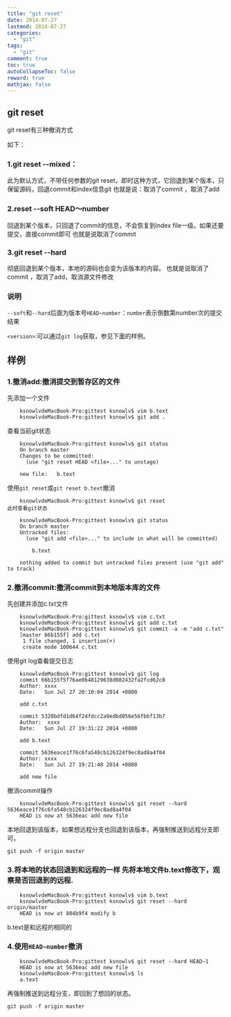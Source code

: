 ```yaml
---
title: "git reset"
date: 2014-07-27
lastmod: 2014-07-27
categories:
  - "git"
tags:
  - "git"
comment: true
toc: true
autoCollapseToc: false
reward: true
mathjax: false
---
```


## git reset

git reset有三种撤消方式

如下：

### 1.git reset --mixed：   

 此为默认方式，不带任何参数的git reset，即时这种方式，它回退到某个版本，只保留源码，回退commit和index信息git 
       也就是说：取消了commit ，取消了add

### 2.reset --soft  HEAD～number    

回退到某个版本，只回退了commit的信息，不会恢复到index file一级。如果还要提交，直接commit即可
    也就是说取消了commit

### 3.git reset --hard <version>    

彻底回退到某个版本，本地的源码也会变为该版本的内容。
    也就是说取消了commit ，取消了add，取消源文件修改
    
### 说明

`--soft`和`--hard`后面为版本号`HEAD~number`：`number`表示倒数第number次的提交结果

`<version>`:可以通过`git log`获取，参见下面的样例。

## 样例
### 1.撤消add:撤消提交到暂存区的文件
先添加一个文件
```terminal
    ksnowlvdeMacBook-Pro:gittest ksnowlv$ vim b.text
    ksnowlvdeMacBook-Pro:gittest ksnowlv$ git add .
```
查看当前git状态
```terminal   
    ksnowlvdeMacBook-Pro:gittest ksnowlv$ git status
    On branch master
    Changes to be committed:
      (use "git reset HEAD <file>..." to unstage)

	new file:   b.text
```
	
使用`git reset`或`git reset b.text`撤消

```terminal
    ksnowlvdeMacBook-Pro:gittest ksnowlv$ git reset
此时查看git状态

    ksnowlvdeMacBook-Pro:gittest ksnowlv$ git status
    On branch master
    Untracked files:
      (use "git add <file>..." to include in what will be committed)

	    b.text

    nothing added to commit but untracked files present (use "git add" to track)
```
    
### 2.撤消commit:撤消commit到本地版本库的文件
先创建并添加c.txt文件
```terminal
    ksnowlvdeMacBook-Pro:gittest ksnowlv$ vim c.txt
    ksnowlvdeMacBook-Pro:gittest ksnowlv$ git add c.txt
    ksnowlvdeMacBook-Pro:gittest ksnowlv$ git commit -a -m "add c.txt"
    [master 66b155f] add c.txt
     1 file changed, 1 insertion(+)
     create mode 100644 c.txt
```     
使用git log查看提交日志
```terminal
    ksnowlvdeMacBook-Pro:gittest ksnowlv$ git log
    commit 66b155f5f76ae0b48129638d082432fa2fcd62c8
    Author: xxxx
    Date:   Sun Jul 27 20:10:04 2014 +0800

    add c.txt

    commit 5320bdfd1d64f24fdcc2a9edbd056e56fbbf13b7
    Author:  xxxx
    Date:   Sun Jul 27 19:31:22 2014 +0800

    add b.text

    commit 5636eace1f76c6fa548cb126324f9ec8ad8a4f04
    Author: xxxx
    Date:   Sun Jul 27 19:21:48 2014 +0800

    add new file
```    
 撤消commit操作   
```terminal
    ksnowlvdeMacBook-Pro:gittest ksnowlv$ git reset --hard 5636eace1f76c6fa548cb126324f9ec8ad8a4f04
    HEAD is now at 5636eac add new file
```
    
本地回退到该版本，如果想远程分支也回退到该版本，再强制推送到远程分支即可，    
   
    git push -f origin master
    
    
### 3.将本地的状态回退到和远程的一样 先将本地文件b.text修改下，观察是否回退到的远程.
```terminal 
    ksnowlvdeMacBook-Pro:gittest ksnowlv$ vim b.text 
    ksnowlvdeMacBook-Pro:gittest ksnowlv$ git reset --hard origin/master
    HEAD is now at 804b9f4 modify b
```   
b.text是和远程的相同的

### 4.使用`HEAD~number`撤消
```terminal
    ksnowlvdeMacBook-Pro:gittest ksnowlv$ git reset --hard HEAD~1
    HEAD is now at 5636eac add new file
    ksnowlvdeMacBook-Pro:gittest ksnowlv$ ls
    a.text
```    
再强制推送到远程分支，即回到了想回的状态。

    git push -f origin master
    


